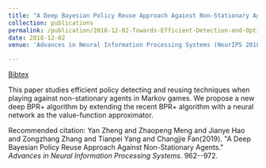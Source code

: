 ```yaml
---
title: "A Deep Bayesian Policy Reuse Approach Against Non-Stationary Agents"
collection: publications
permalink: /publication/2018-12-02-Towards-Efficient-Detection-and-Optimal-Response-against-Sophisticated-Opponents
date: 2018-12-02
venue: 'Advances in Neural Information Processing Systems (NeurIPS 2018)'

---
```

[Bibtex](http://tianpeiyang.github.io/files/neurips_deepbpr.bib)


This paper studies efficient policy detecting and reusing techniques when playing against non-stationary agents in Markov games. We propose a new deep BPR+ algorithm by extending the recent BPR+ algorithm with a neural network as the value-function approximator.

Recommended citation: Yan Zheng and Zhaopeng Meng and Jianye Hao and Zongzhang Zhang and Tianpei Yang and Changjie Fan(2019). "A Deep Bayesian Policy Reuse Approach Against Non-Stationary Agents." <i>Advances in Neural Information Processing Systems</i>. 962--972.

